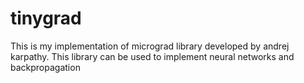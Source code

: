 # tinygrad
This is my implementation of micrograd library developed by andrej karpathy. This library can be used to implement neural networks and backpropagation
